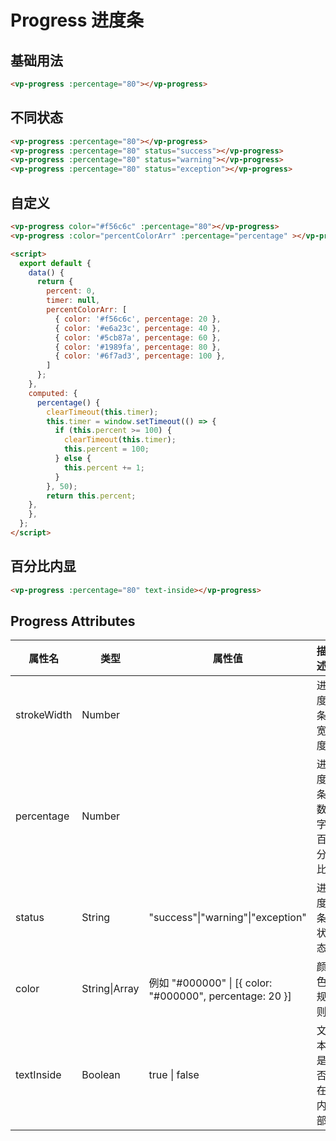 
# Progress 进度条

## 基础用法

<template>
  <div class="div-base">
    <div class="div-row">
      <vp-progress :percentage="80"></vp-progress>
    </div>
  </div>
</template>

```html
<vp-progress :percentage="80"></vp-progress>
```


## 不同状态
<!-- status: "success"|"warning"|"exception" -->
<template>
  <div class="div-base">
    <div class="div-row">
      <vp-progress :percentage="80"></vp-progress>
      <vp-progress :percentage="80" status="success"></vp-progress> 
      <vp-progress :percentage="80" status="warning"></vp-progress>
      <vp-progress :percentage="80" status="exception"></vp-progress>
    </div>
  </div>
</template>

```html
<vp-progress :percentage="80"></vp-progress>
<vp-progress :percentage="80" status="success"></vp-progress> 
<vp-progress :percentage="80" status="warning"></vp-progress>
<vp-progress :percentage="80" status="exception"></vp-progress>
```


## 自定义
<!-- status: "success"|"warning"|"exception" -->
<template>
  <div class="div-base">
    <div class="div-row">
      <vp-progress color="#f56c6c" :percentage="80"></vp-progress>
      <vp-progress :color="percentColorArr" :percentage="percentage" ></vp-progress>
    </div>
  </div>
</template>

```html
<vp-progress color="#f56c6c" :percentage="80"></vp-progress>
<vp-progress :color="percentColorArr" :percentage="percentage" ></vp-progress>

<script>
  export default {
    data() {
      return {
        percent: 0,
        timer: null,
        percentColorArr: [
          { color: '#f56c6c', percentage: 20 },
          { color: '#e6a23c', percentage: 40 },
          { color: '#5cb87a', percentage: 60 },
          { color: '#1989fa', percentage: 80 },
          { color: '#6f7ad3', percentage: 100 },
        ]
      };
    },
    computed: {
      percentage() {
        clearTimeout(this.timer);
        this.timer = window.setTimeout(() => {
          if (this.percent >= 100) {
            clearTimeout(this.timer);
            this.percent = 100;
          } else {
            this.percent += 1;
          }
        }, 50);
        return this.percent;
    },
    },
  };
</script>
```


## 百分比内显

<template>
  <div class="div-base">
    <div class="div-row">
      <vp-progress :percentage="80" text-inside></vp-progress>
    </div>
  </div>
</template>

```html
<vp-progress :percentage="80" text-inside></vp-progress>
```



<!-- 脚本 -->
<script>
  export default {
    data() {
      return {
        percent: 0,
        timer: null,
        percentColorArr: [
          { color: '#f56c6c', percentage: 20 },
          { color: '#e6a23c', percentage: 40 },
          { color: '#5cb87a', percentage: 60 },
          { color: '#1989fa', percentage: 80 },
          { color: '#6f7ad3', percentage: 100 },
        ]
      };
    },
    computed: {
      percentage() {
        clearTimeout(this.timer);
        this.timer = setTimeout(() => {
          this.percent += 1;
          if (this.percent >= 100) {
            clearTimeout(this.timer);
            this.percent = 100;
          } else {
            this.percent += 1;
          }
        }, 50);
        return this.percent;
    },
    },
  };
</script>



<!-- 样式 -->
<style>
.div-base {
  padding: 20px;
  border: 1px solid #95a5a6;
  border-radius: 5px;
}
.div-row {
  margin: 10px;
}
</style>


  ## Progress Attributes

| 属性名      | 类型          | 属性值                                                   | 描述             | 默认值 |
| ----------- | ------------- | -------------------------------------------------------- | ---------------- | ------ |
| strokeWidth | Number        |                                                          | 进度条宽度       | 10     |
| percentage  | Number        |                                                          | 进度条数字百分比 | 0      |
| status      | String        | "success"\|"warning"\|"exception"                        | 进度条状态       | ""     |
| color       | String\|Array | 例如 "#000000" \| [{ color: "#000000", percentage: 20 }] | 颜色规则         | ""     |
| textInside  | Boolean       | true \| false                                            | 文本是否在内部   | false  |
